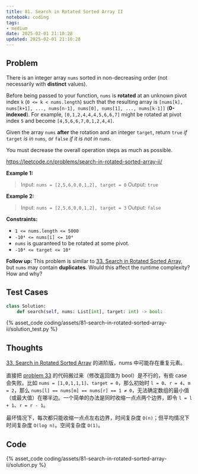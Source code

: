 ```yaml
---
title: 81. Search in Rotated Sorted Array II
notebook: coding
tags:
- medium
date: 2025-02-01 21:10:28
updated: 2025-02-01 21:10:28
---
```

## Problem

There is an integer array `nums` sorted in non-decreasing order (not necessarily with **distinct** values).

Before being passed to your function, `nums` is **rotated** at an unknown pivot index `k` (`0 <= k < nums.length`) such that the resulting array is `[nums[k], nums[k+1], ..., nums[n-1], nums[0], nums[1], ..., nums[k-1]]` (**0-indexed**). For example, `[0,1,2,4,4,4,5,6,6,7]` might be rotated at pivot index `5` and become `[4,5,6,6,7,0,1,2,4,4]`.

Given the array `nums` **after** the rotation and an integer `target`, return `true` _if_ `target` _is in_ `nums`_, or_ `false` _if it is not in_ `nums`_._

You must decrease the overall operation steps as much as possible.

<https://leetcode.cn/problems/search-in-rotated-sorted-array-ii/>

**Example 1:**

> Input: `nums = [2,5,6,0,0,1,2], target = 0`
> Output: `true`

**Example 2:**

> Input: `nums = [2,5,6,0,0,1,2], target = 3`
> Output: `false`

**Constraints:**

- `1 <= nums.length <= 5000`
- `-10⁴ <= nums[i] <= 10⁴`
- `nums` is guaranteed to be rotated at some pivot.
- `-10⁴ <= target <= 10⁴`

**Follow up:** This problem is similar to [33. Search in Rotated Sorted Array](33-search-in-rotated-sorted-array), but `nums` may contain **duplicates**. Would this affect the runtime complexity? How and why?

## Test Cases

``` python
class Solution:
    def search(self, nums: List[int], target: int) -> bool:
```

{% asset_code coding/assets/81-search-in-rotated-sorted-array-ii/solution_test.py %}

## Thoughts

[33. Search in Rotated Sorted Array](33-search-in-rotated-sorted-array) 的进阶版，nums 中可能存在重复元素。

直接把 [problem 33](33-search-in-rotated-sorted-array) 的代码搬过来（修改返回值为 bool）是不行的，有些 case 会失败。比如 `nums = [1,0,1,1,1]`、`target = 0`，那么初始时 `l = 0`、`r = 4`、`m = 2`，那么 `nums[l] == nums[m] == nums[r] == 1 ≠ 0`，无法确定数组的最小值（或最大值）在哪半边。一个简单的办法是同时收缩一点点两个边界，即令 `l = l + 1`、`r = r - 1`。

最坏情况下，每次都只能收缩一点点左右边界，时间复杂度 `O(n)`；但平均情况下时间复杂度 `O(log n)`。空间复杂度 `O(1)`。

## Code

{% asset_code coding/assets/81-search-in-rotated-sorted-array-ii/solution.py %}
